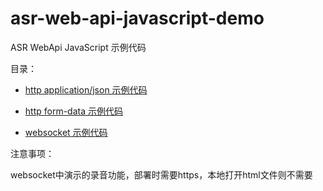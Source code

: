# asr-web-api-javascript-demo

ASR WebApi JavaScript 示例代码

目录：

- [http application/json 示例代码](http_application_json.html)
  
- [http form-data 示例代码](http_form_data.html)
  
- [websocket 示例代码](websocket.html)

注意事项：

websocket中演示的录音功能，部署时需要https，本地打开html文件则不需要